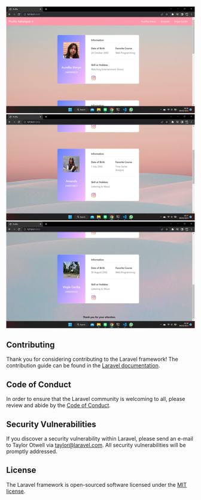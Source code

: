 ![Profile-1](https://github.com/VirgieCecilia/Profile-Kelompok4/blob/main/public/images/Profile1.jpg)
![Profile-2](https://github.com/VirgieCecilia/Profile-Kelompok4/blob/main/public/images/Profile2.jpg)
![Profile-3](https://github.com/VirgieCecilia/Profile-Kelompok4/blob/main/public/images/Profile3.jpg)

## Contributing

Thank you for considering contributing to the Laravel framework! The contribution guide can be found in the [Laravel documentation](https://laravel.com/docs/contributions).

## Code of Conduct

In order to ensure that the Laravel community is welcoming to all, please review and abide by the [Code of Conduct](https://laravel.com/docs/contributions#code-of-conduct).

## Security Vulnerabilities

If you discover a security vulnerability within Laravel, please send an e-mail to Taylor Otwell via [taylor@laravel.com](mailto:taylor@laravel.com). All security vulnerabilities will be promptly addressed.

## License

The Laravel framework is open-sourced software licensed under the [MIT license](https://opensource.org/licenses/MIT).
